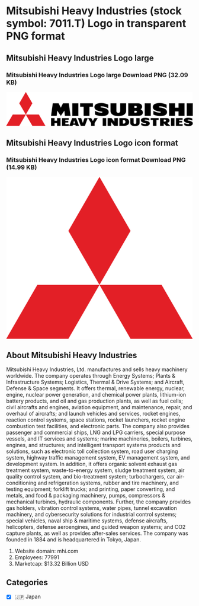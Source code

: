 # Mitsubishi Heavy Industries (stock symbol: 7011.T) Logo in transparent PNG format

## Mitsubishi Heavy Industries Logo large

### Mitsubishi Heavy Industries Logo large Download PNG (32.09 KB)

![Mitsubishi Heavy Industries Logo large Download PNG (32.09 KB)](/img/orig/7011.T_BIG-4c3d08c9.png)

## Mitsubishi Heavy Industries Logo icon format

### Mitsubishi Heavy Industries Logo icon format Download PNG (14.99 KB)

![Mitsubishi Heavy Industries Logo icon format Download PNG (14.99 KB)](/img/orig/7011.T-527f6e23.png)

## About Mitsubishi Heavy Industries

Mitsubishi Heavy Industries, Ltd. manufactures and sells heavy machinery worldwide. The company operates through Energy Systems; Plants & Infrastructure Systems; Logistics, Thermal & Drive Systems; and Aircraft, Defense & Space segments. It offers thermal, renewable energy, nuclear, engine, nuclear power generation, and chemical power plants, lithium-ion battery products, and oil and gas production plants, as well as fuel cells; civil aircrafts and engines, aviation equipment, and maintenance, repair, and overhaul of aircrafts; and launch vehicles and services, rocket engines, reaction control systems, space stations, rocket launchers, rocket engine combustion test facilities, and electronic parts. The company also provides passenger and commercial ships, LNG and LPG carriers, special purpose vessels, and IT services and systems; marine machineries, boilers, turbines, engines, and structures; and intelligent transport systems products and solutions, such as electronic toll collection system, road user charging system, highway traffic management system, EV management system, and development system. In addition, it offers organic solvent exhaust gas treatment system, waste-to-energy system, sludge treatment system, air quality control system, and bio-treatment system; turbochargers, car air-conditioning and refrigeration systems, rubber and tire machinery, and testing equipment; forklift trucks; and printing, paper converting, and metals, and food & packaging machinery, pumps, compressors & mechanical turbines, hydraulic components. Further, the company provides gas holders, vibration control systems, water pipes, tunnel excavation machinery, and cybersecurity solutions for industrial control systems; special vehicles, naval ship & maritime systems, defense aircrafts, helicopters, defense aeroengines, and guided weapon systems; and CO2 capture plants, as well as provides after-sales services. The company was founded in 1884 and is headquartered in Tokyo, Japan.

1. Website domain: mhi.com
2. Employees: 77991
3. Marketcap: $13.32 Billion USD


## Categories
- [x] 🇯🇵 Japan
